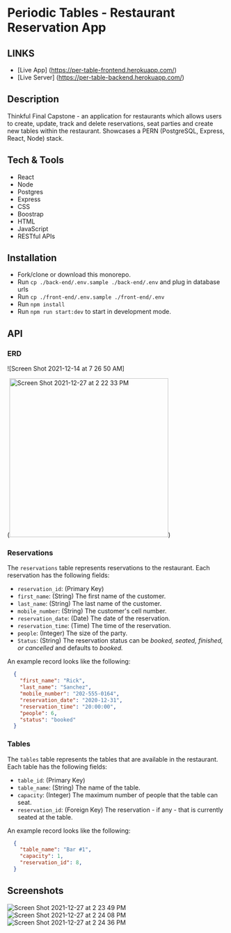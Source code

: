 # Periodic Tables - Restaurant Reservation App

## LINKS
* [Live App] (https://per-table-frontend.herokuapp.com/)
* [Live Server] (https://per-table-backend.herokuapp.com/)

## Description

Thinkful Final Capstone - an application for restaurants which allows users to create, update, track and delete reservations, seat parties and create new tables within the restaurant. Showcases a PERN (PostgreSQL, Express, React, Node) stack. 

## Tech & Tools
- React
- Node
- Postgres
- Express
- CSS
- Boostrap
- HTML
- JavaScript
- RESTful APIs

## Installation
- Fork/clone or download this monorepo.
- Run `cp ./back-end/.env.sample ./back-end/.env` and plug in database urls
- Run `cp ./front-end/.env.sample ./front-end/.env`
- Run `npm install`
- Run `npm run start:dev` to start in development mode.

## API
### ERD

![Screen Shot 2021-12-14 at 7 26 50 AM]

(<img width="365" alt="Screen Shot 2021-12-27 at 2 22 33 PM" src="https://user-images.githubusercontent.com/86076004/147511425-3d0bc3b5-cb6b-4a79-8cb2-7f05de6282d8.png">)

### Reservations

The `reservations` table represents reservations to the restaurant. Each reservation has the following fields:

- `reservation_id`: (Primary Key)
- `first_name`: (String) The first name of the customer.
- `last_name`: (String) The last name of the customer.
- `mobile_number`: (String) The customer's cell number.
- `reservation_date`: (Date) The date of the reservation.
- `reservation_time`: (Time) The time of the reservation.
- `people`: (Integer) The size of the party.
- `Status`: (String) The reservation status can be _booked, seated, finished, or cancelled_ and defaults to _booked._

An example record looks like the following:

```json
  {
    "first_name": "Rick",
    "last_name": "Sanchez",
    "mobile_number": "202-555-0164",
    "reservation_date": "2020-12-31",
    "reservation_time": "20:00:00",
    "people": 6,
    "status": "booked"
  }
```

### Tables

The `tables` table represents the tables that are available in the restaurant. Each table has the following fields:

- `table_id`: (Primary Key)
- `table_name`: (String) The name of the table.
- `capacity`: (Integer) The maximum number of people that the table can seat.
- `reservation_id`: (Foreign Key) The reservation - if any - that is currently seated at the table.

An example record looks like the following:

```json
  {
    "table_name": "Bar #1",
    "capacity": 1,
    "reservation_id": 8,
  }
```

## Screenshots
![Screen Shot 2021-12-27 at 2 23 49 PM](https://user-images.githubusercontent.com/86076004/147511412-b42f4a79-a9cd-4b3d-af47-116f543c75db.png)
![Screen Shot 2021-12-27 at 2 24 08 PM](https://user-images.githubusercontent.com/86076004/147511415-ec3d9ec6-7d41-41c9-9b5c-a85d69173acf.png)
![Screen Shot 2021-12-27 at 2 24 36 PM](https://user-images.githubusercontent.com/86076004/147511418-94eb00c5-e1c5-4935-91f6-f3c766b504a8.png)
